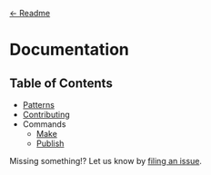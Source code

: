 [← Readme](./readme.md)

# Documentation

## Table of Contents

* [Patterns](./docs/patterns.md)
* [Contributing](./docs/contributing.md)
* Commands
  * [Make](./docs/commands/make.md)
  * [Publish](./docs/commands/publish.md)

Missing something!? Let us know by [filing an issue](https://github.com/CityOfNewYork/nyco-patterns-framework/issues).